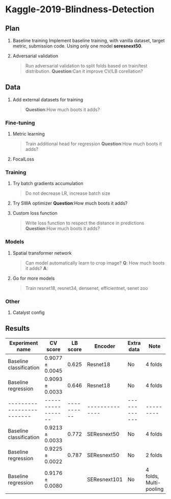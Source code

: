 # Kaggle-2019-Blindness-Detection

## Plan

1. Baseline training
Implement baseline training, with vanilla dataset, target metric, submission code.
Using only one model **seresnext50**.

1. Adversarial validation
    > Run adversarial validation to split folds based on train/test distribution. 
    **Question**:Can it improve CV/LB corellation? 

## Data

1. Add external datasets for training
    > **Question**:How much boots it adds? 


### Fine-tuning
1. Metric learning
    > Train additional head for regression
    **Question**:How much boots it adds? 

1. FocalLoss

### Training
1. Try batch gradients accumulation
    > Do not decrease LR, increase batch size

1. Try SWA optimizer
    **Question**:How much boots it adds? 

1. Custom loss function
    > Write loss function to respect the distance in predictions
      **Question**:How much boots it adds? 

### Models

1. Spatial transformer network
    > Can model automatically learn to crop image?
    **Q**: How much boots it adds? 
    **A**: 

1. Go for more models
    > Train resnet18, resnet34, densenet, efficientnet, senet zoo

### Other

1. Catalyst config

## Results

| Experiment name         | CV score        | LB score | Encoder      | Extra data | Note    |
|-------------------------|-----------------|----------|--------------|------------|---------|
| Baseline classification | 0.9077 ± 0.0045 | 0.625    | Resnet18     | No         | 4 folds |
| Baseline regression     | 0.9093 ± 0.0033 | 0.646    | Resnet18     | No         | 4 folds |
|-------------------------|-----------------|----------|--------------|------------|---------|
| Baseline classification | 0.9213 ± 0.0033 | 0.772    | SEResnext50  | No         | 4 folds |
| Baseline regression     | 0.9225 ± 0.0022 | 0.787    | SEResnext50  | No         | 2 folds |
| Baseline regression     | 0.9176 ± 0.0080 |          | SEResnext101 | No         | 4 folds, Multi-pooling |
